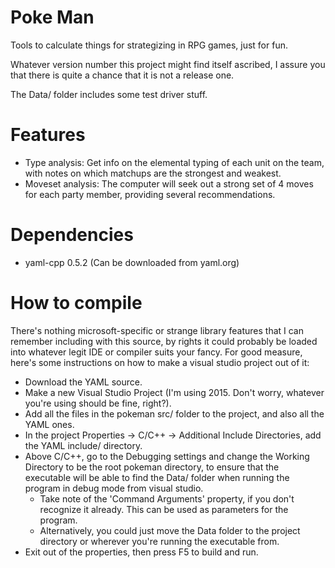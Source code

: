 # Poke Man
Tools to calculate things for strategizing in RPG games, just for fun.

Whatever version number this project might find itself ascribed, I assure you
that there is quite a chance that it is not a release one.

The Data/ folder includes some test driver stuff.

# Features
- Type analysis: Get info on the elemental typing of each unit on the team,
    with notes on which matchups are the strongest and weakest.
- Moveset analysis: The computer will seek out a strong set of 4 moves for each
    party member, providing several recommendations.

# Dependencies
- yaml-cpp 0.5.2 (Can be downloaded from yaml.org)

# How to compile
There's nothing microsoft-specific or strange library features that I can
remember including with this source, by rights it could probably be loaded
into whatever legit IDE or compiler suits your fancy. For good measure, here's
some instructions on how to make a visual studio project out of it:
- Download the YAML source.
- Make a new Visual Studio Project (I'm using 2015. Don't worry, whatever
    you're using should be fine, right?).
- Add all the files in the pokeman src/ folder to the project, and also
    all the YAML ones.
- In the project Properties -> C/C++ -> Additional Include Directories, add
    the YAML include/ directory.
- Above C/C++, go to the Debugging settings and change the Working Directory to
    be the root pokeman directory, to ensure that the executable will be able
    to find the Data/ folder when running the program in debug mode from visual
    studio.
  - Take note of the 'Command Arguments' property, if you don't recognize it
      already. This can be used as parameters for the program.
  - Alternatively, you could just move the Data folder to the project directory
      or wherever you're running the executable from.
- Exit out of the properties, then press F5 to build and run.